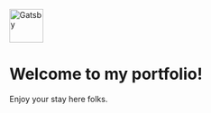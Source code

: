 <p align="left">
  <a href="https://www.gatsbyjs.com/?utm_source=starter&utm_medium=readme&utm_campaign=minimal-starter-ts">
    <img alt="Gatsby" src="https://www.gatsbyjs.com/Gatsby-Monogram.svg" width="60" />
  </a>
  <h1>
    Welcome to my portfolio!
  </h1>
</p>


Enjoy your stay here folks.
